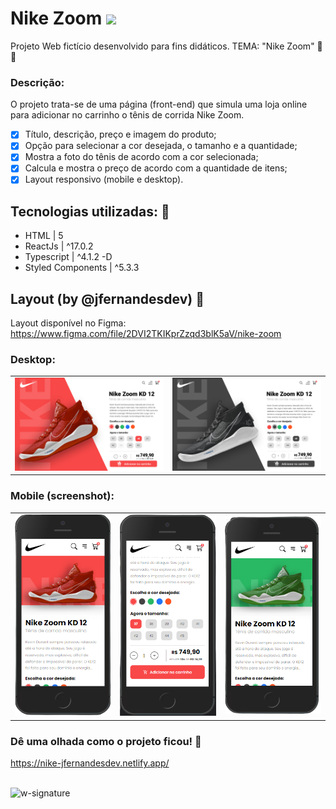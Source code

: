 # Nike Zoom <img src='https://i.pinimg.com/originals/f5/fd/28/f5fd28c8d4988f0d7a254853b83b5ca4.png' width='50px' />

Projeto Web fictício desenvolvido para fins didáticos. TEMA: "Nike Zoom" 👟🏀

### Descrição:

O projeto trata-se de uma página (front-end) que simula uma loja online para adicionar no carrinho o tênis de corrida Nike Zoom.

- [x] Título, descrição, preço e imagem do produto;
- [x] Opção para selecionar a cor desejada, o tamanho e a quantidade;
- [x] Mostra a foto do tênis de acordo com a cor selecionada;
- [x] Calcula e mostra o preço de acordo com a quantidade de itens;
- [x] Layout responsivo (mobile e desktop).

## Tecnologias utilizadas: 🚀

- HTML | 5
- ReactJs | ^17.0.2
- Typescript | ^4.1.2 -D
- Styled Components | ^5.3.3

## Layout (by @jfernandesdev) 🤩

Layout disponível no Figma: https://www.figma.com/file/2DVI2TKIKprZzqd3blK5aV/nike-zoom

### Desktop:

|   |  |
| --- | --- |
| <img src="https://github.com/jfernandesdev/nike/blob/56fce4b1780b2303c52323eae73b79315c4ff25c/public/layout/desktop-1.png" /> | <img src="https://github.com/jfernandesdev/nike/blob/56fce4b1780b2303c52323eae73b79315c4ff25c/public/layout/desktop-2.png" /> |

### Mobile (screenshot):

| |  |  |
| --- | --- | --- |
| <img src="https://github.com/jfernandesdev/nike/blob/56fce4b1780b2303c52323eae73b79315c4ff25c/public/layout/mobile-1.png" width='300px' /> | <img src="https://github.com/jfernandesdev/nike/blob/56fce4b1780b2303c52323eae73b79315c4ff25c/public/layout/mobile-2.png" width='300px' /> | <img src="https://github.com/jfernandesdev/nike/blob/56fce4b1780b2303c52323eae73b79315c4ff25c/public/layout/mobile-3.png" width='300px' /> |

### Dê uma olhada como o projeto ficou! 👀

https://nike-jfernandesdev.netlify.app/

<br>

<img src="https://i.ibb.co/n1SbQZw/w-signature.png" alt="w-signature" border="0" width='300px' />
